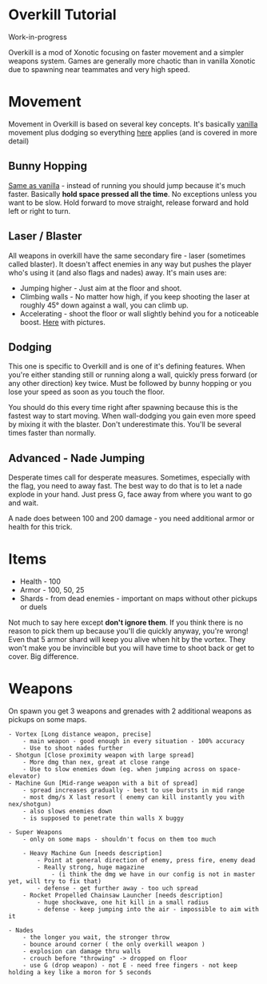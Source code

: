Overkill Tutorial
=================

Work-in-progress

Overkill is a mod of Xonotic focusing on faster movement and a simpler weapons system. Games are generally more chaotic than in vanilla Xonotic due to spawning near teammates and very high speed.

Movement
========

Movement in Overkill is based on several key concepts. It's basically [vanilla](Halogenes_Newbie_Corner) movement plus dodging so everything [here](Halogenes_Newbie_Corner#movement) applies (and is covered in more detail)

Bunny Hopping
-------------

[Same as vanilla](Halogenes_Newbie_Corner#bunny-hopping) - instead of running you should jump because it's much faster. Basically **hold space pressed all the time**. No exceptions unless you want to be slow. Hold forward to move straight, release forward and hold left or right to turn.

Laser / Blaster
---------------

All weapons in overkill have the same secondary fire - laser (sometimes called blaster). It doesn't affect enemies in any way but pushes the player who's using it (and also flags and nades) away. It's main uses are:

 - Jumping higher - Just aim at the floor and shoot.
 - Climbing walls - No matter how high, if you keep shooting the laser at roughly 45° down against a wall, you can climb up.
 - Accelerating - shoot the floor or wall slightly behind you for a noticeable boost. [Here](Halogenes_Newbie_Corner#wall-blastering) with pictures.

Dodging
-------

This one is specific to Overkill and is one of it's defining features. When you're either standing still or running along a wall, quickly press forward (or any other direction) key twice. Must be followed by bunny hopping or you lose your speed as soon as you touch the floor.

You should do this every time right after spawning because this is the fastest way to start moving. When wall-dodging you gain even more speed by mixing it with the blaster. Don't underestimate this. You'll be several times faster than normally.

Advanced - Nade Jumping
-----------------------

Desperate times call for desperate measures. Sometimes, especially with the flag, you need to away fast. The best way to do that is to let a nade explode in your hand. Just press G, face away from where you want to go and wait.

A nade does between 100 and 200 damage - you need additional armor or health for this trick.

Items
=====

- Health - 100
- Armor - 100, 50, 25
- Shards - from dead enemies - important on maps without other pickups or duels

Not much to say here except **don't ignore them**. If you think there is no reason to pick them up because you'll die quickly anyway, you're wrong! Even that 5 armor shard will keep you alive when hit by the vortex. They won't make you be invincible but you will have time to shoot back or get to cover. Big difference.

Weapons
=======

On spawn you get 3 weapons and grenades with 2 additional weapons as pickups on some maps. 

    - Vortex [Long distance weapon, precise]
        - main weapon - good enough in every situation - 100% accuracy
        - Use to shoot nades further
    - Shotgun [Close proximity weapon with large spread]
        - More dmg than nex, great at close range
        - Use to slow enemies down (eg. when jumping across on space-elevator)
    - Machine Gun [Mid-range weapon with a bit of spread]
        - spread increases gradually - best to use bursts in mid range
        - most dmg/s X last resort ( enemy can kill instantly you with nex/shotgun)
        - also slows enemies down
        - is supposed to penetrate thin walls X buggy
 
    - Super Weapons
        - only on some maps - shouldn't focus on them too much
 
        - Heavy Machine Gun [needs description]
            - Point at general direction of enemy, press fire, enemy dead
            - Really strong, huge magazine
                - (i think the dmg we have in our config is not in master yet, will try to fix that)
            - defense - get further away - too uch spread
        - Rocket Propelled Chainsaw Launcher [needs description]
            - huge shockwave, one hit kill in a small radius
            - defense - keep jumping into the air - impossible to aim with it

    - Nades
        - the longer you wait, the stronger throw
        - bounce around corner ( the only overkill weapon )
        - explosion can damage thru walls
        - crouch before "throwing" -> dropped on floor
        - use G (drop weapon) - not E - need free fingers - not keep holding a key like a moron for 5 seconds
 
 